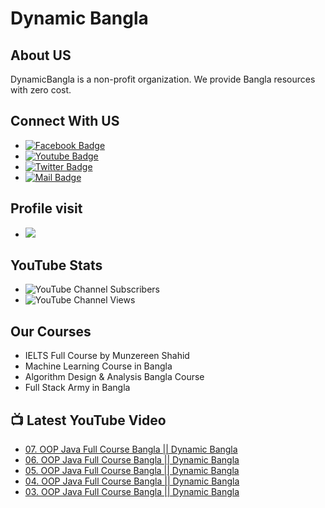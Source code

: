 # Dynamic Bangla 
## About US
DynamicBangla is a non-profit organization. We provide Bangla resources with zero cost. 
## Connect With US
- [![Facebook Badge](https://img.shields.io/badge/Facebook-1877F2?style=for-the-badge&logo=facebook&logoColor=white)](https://www.facebook.com/DynamicLearnerBangla)
- [![Youtube Badge](https://img.shields.io/badge/YouTube-FF0000?style=for-the-badge&logo=youtube&logoColor=white)](https://www.youtube.com/channel/UCoPrqgPJKtJMP0PZCDFjDqA)
- [![Twitter Badge](https://img.shields.io/badge/Twitter-1DA1F2?style=for-the-badge&logo=twitter&logoColor=white)](https://twitter.com/DynamicBangla) 
- [![Mail Badge](https://img.shields.io/badge/Gmail-D14836?style=for-the-badge&logo=gmail&logoColor=white)](mailto:DynamicBangla@yahoo.com)


## Profile visit
- ![](https://komarev.com/ghpvc/?username=DynamicBangla&label=PROFILE+VIEWS)
## YouTube Stats
- ![YouTube Channel Subscribers](https://img.shields.io/youtube/channel/subscribers/UCoPrqgPJKtJMP0PZCDFjDqA?style=social)
- ![YouTube Channel Views](https://img.shields.io/youtube/channel/views/UCoPrqgPJKtJMP0PZCDFjDqA?style=social)
## Our Courses
- IELTS Full Course by Munzereen Shahid
- Machine Learning Course in Bangla
- Algorithm Design & Analysis Bangla Course
- Full Stack Army in Bangla



## 📺 Latest YouTube Video
<!-- BLOG-POST-LIST:START -->
- [07. OOP Java Full Course Bangla || Dynamic Bangla](https://www.youtube.com/watch?v=8abWs1cH380)
- [06. OOP Java Full Course Bangla || Dynamic Bangla](https://www.youtube.com/watch?v=uSm2JXxIprI)
- [05. OOP Java Full Course Bangla || Dynamic Bangla](https://www.youtube.com/watch?v=XDZ3pr4WXnM)
- [04. OOP Java Full Course Bangla || Dynamic Bangla](https://www.youtube.com/watch?v=AzPwZdo-IZg)
- [03. OOP Java Full Course Bangla || Dynamic Bangla](https://www.youtube.com/watch?v=FR9EkbN7b4A)
<!-- BLOG-POST-LIST:END -->
